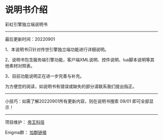 # 说明书介绍

彩虹引擎独立端说明书

---

最后更新时间：20220901 

1、本说明书只针对传世引擎独立端功能进行详细说明。

2、说明书包含服务端引擎功能，客户端XML说明、控件说明、lua脚本说明等其他素材对照表。

3、目前功能说明正在进一步完善与补充。

为方便您的阅读，如说明书有错误或缺失的部分请联系我们提出指正。

---

小技巧：如需了解20220901所有更新内容，则在说明书搜索 09/01 即可全部显示！

---

项目维护： [帝王科技](https://www.dwkj.me)

Enigma群： [加群链接](/eghelp.md)
